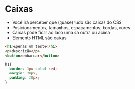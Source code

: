 # Caixas

- Você irá perceber que (quase) tudo são caixas do CSS
- Posicionamentos, tamanhos, espaçamentos, bordas, cores
- Caixas pode ficar ao lado uma da outra ou acima
- Elemento HTML são caixas

```HTML
<h1>Apenas um teste</h1>
<p>descrição</p>
<button>embarcar</button>
```
```CSS
h1{
  border: 1px solid red;
  margin: 20px;
  padding: 20px;
}
```
